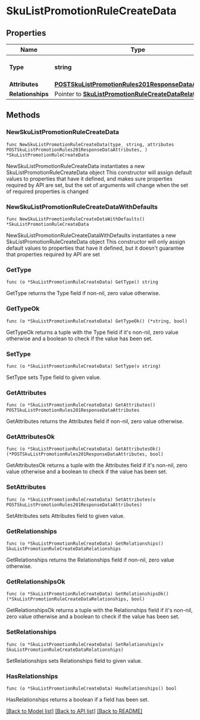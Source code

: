 # SkuListPromotionRuleCreateData

## Properties

Name | Type | Description | Notes
------------ | ------------- | ------------- | -------------
**Type** | **string** | The resource&#39;s type | [default to "sku_list_promotion_rules"]
**Attributes** | [**POSTSkuListPromotionRules201ResponseDataAttributes**](POSTSkuListPromotionRules201ResponseDataAttributes.md) |  | 
**Relationships** | Pointer to [**SkuListPromotionRuleCreateDataRelationships**](SkuListPromotionRuleCreateDataRelationships.md) |  | [optional] 

## Methods

### NewSkuListPromotionRuleCreateData

`func NewSkuListPromotionRuleCreateData(type_ string, attributes POSTSkuListPromotionRules201ResponseDataAttributes, ) *SkuListPromotionRuleCreateData`

NewSkuListPromotionRuleCreateData instantiates a new SkuListPromotionRuleCreateData object
This constructor will assign default values to properties that have it defined,
and makes sure properties required by API are set, but the set of arguments
will change when the set of required properties is changed

### NewSkuListPromotionRuleCreateDataWithDefaults

`func NewSkuListPromotionRuleCreateDataWithDefaults() *SkuListPromotionRuleCreateData`

NewSkuListPromotionRuleCreateDataWithDefaults instantiates a new SkuListPromotionRuleCreateData object
This constructor will only assign default values to properties that have it defined,
but it doesn't guarantee that properties required by API are set

### GetType

`func (o *SkuListPromotionRuleCreateData) GetType() string`

GetType returns the Type field if non-nil, zero value otherwise.

### GetTypeOk

`func (o *SkuListPromotionRuleCreateData) GetTypeOk() (*string, bool)`

GetTypeOk returns a tuple with the Type field if it's non-nil, zero value otherwise
and a boolean to check if the value has been set.

### SetType

`func (o *SkuListPromotionRuleCreateData) SetType(v string)`

SetType sets Type field to given value.


### GetAttributes

`func (o *SkuListPromotionRuleCreateData) GetAttributes() POSTSkuListPromotionRules201ResponseDataAttributes`

GetAttributes returns the Attributes field if non-nil, zero value otherwise.

### GetAttributesOk

`func (o *SkuListPromotionRuleCreateData) GetAttributesOk() (*POSTSkuListPromotionRules201ResponseDataAttributes, bool)`

GetAttributesOk returns a tuple with the Attributes field if it's non-nil, zero value otherwise
and a boolean to check if the value has been set.

### SetAttributes

`func (o *SkuListPromotionRuleCreateData) SetAttributes(v POSTSkuListPromotionRules201ResponseDataAttributes)`

SetAttributes sets Attributes field to given value.


### GetRelationships

`func (o *SkuListPromotionRuleCreateData) GetRelationships() SkuListPromotionRuleCreateDataRelationships`

GetRelationships returns the Relationships field if non-nil, zero value otherwise.

### GetRelationshipsOk

`func (o *SkuListPromotionRuleCreateData) GetRelationshipsOk() (*SkuListPromotionRuleCreateDataRelationships, bool)`

GetRelationshipsOk returns a tuple with the Relationships field if it's non-nil, zero value otherwise
and a boolean to check if the value has been set.

### SetRelationships

`func (o *SkuListPromotionRuleCreateData) SetRelationships(v SkuListPromotionRuleCreateDataRelationships)`

SetRelationships sets Relationships field to given value.

### HasRelationships

`func (o *SkuListPromotionRuleCreateData) HasRelationships() bool`

HasRelationships returns a boolean if a field has been set.


[[Back to Model list]](../README.md#documentation-for-models) [[Back to API list]](../README.md#documentation-for-api-endpoints) [[Back to README]](../README.md)


